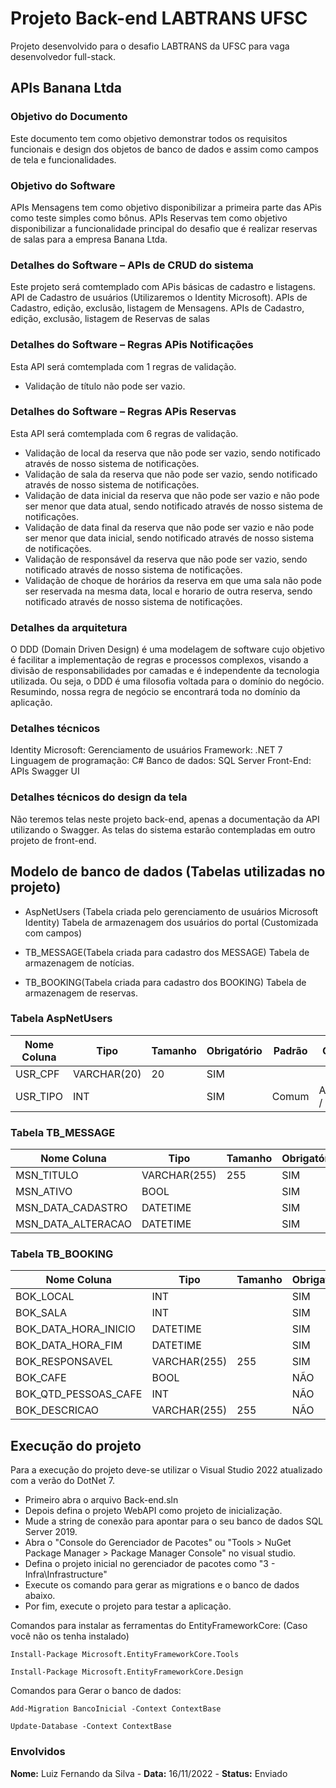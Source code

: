 # Projeto Back-end LABTRANS UFSC
 Projeto desenvolvido para o desafio LABTRANS da UFSC para vaga desenvolvedor full-stack.
 
## APIs Banana Ltda

### Objetivo do Documento

Este documento tem como objetivo demonstrar todos os requisitos funcionais e design dos objetos de banco de dados e assim como campos de tela e funcionalidades.

### Objetivo do Software

APIs Mensagens tem como objetivo disponibilizar a primeira parte das APis como teste simples como bônus.
APIs Reservas tem como objetivo disponibilizar a funcionalidade principal do desafio que é realizar reservas de salas para a empresa Banana Ltda.

### Detalhes do Software – APIs de CRUD do sistema

Este projeto será comtemplado com APis básicas de cadastro e listagens.
API de Cadastro de usuários (Utilizaremos o Identity Microsoft).
APIs de Cadastro, edição, exclusão, listagem de Mensagens.
APIs de Cadastro, edição, exclusão, listagem de Reservas de salas

### Detalhes do Software – Regras APis Notificações

Esta API será comtemplada com 1 regras de validação.
*	Validação de título não pode ser vazio.

### Detalhes do Software – Regras APis Reservas

Esta API será comtemplada com 6 regras de validação.
*	Validação de local da reserva que não pode ser vazio, sendo notificado através de nosso sistema de notificações.
*	Validação de sala da reserva que não pode ser vazio, sendo notificado através de nosso sistema de notificações.
*	Validação de data inicial da reserva que não pode ser vazio e não pode ser menor que data atual, sendo notificado através de nosso sistema de notificações.
*	Validação de data final da reserva que não pode ser vazio e não pode ser menor que data inicial, sendo notificado através de nosso sistema de notificações.
*	Validação de responsável da reserva que não pode ser vazio, sendo notificado através de nosso sistema de notificações.
*	Validação de choque de horários da reserva em que uma sala não pode ser reservada na mesma data, local e horario de outra reserva, sendo notificado através de nosso sistema de notificações.

### Detalhes da arquitetura

O DDD (Domain Driven Design) é uma modelagem de software cujo objetivo é facilitar a implementação de regras e processos complexos, visando a divisão de responsabilidades por camadas e é independente da tecnologia utilizada. Ou seja, o DDD é uma filosofia voltada para o domínio do negócio.
Resumindo, nossa regra de negócio se encontrará toda no domínio da aplicação.

### Detalhes técnicos

Identity Microsoft: Gerenciamento de usuários
Framework: .NET 7
Linguagem de programação: C#
Banco de dados: SQL Server
Front-End: APIs Swagger UI

### Detalhes técnicos do design da tela

Não teremos telas neste projeto back-end, apenas a documentação da API utilizando o Swagger. 
As telas do sistema estarão contempladas em outro projeto de front-end.

## Modelo de banco de dados (Tabelas utilizadas no projeto)

*	AspNetUsers (Tabela criada pelo gerenciamento de usuários Microsoft Identity)
Tabela de armazenagem dos usuários do portal (Customizada com campos)

*	TB_MESSAGE(Tabela criada para cadastro dos MESSAGE)
Tabela de armazenagem de notícias.

*	TB_BOOKING(Tabela criada para cadastro dos BOOKING)
Tabela de armazenagem de reservas.

### Tabela AspNetUsers

| Nome Coluna	| Tipo	       | Tamanho	| Obrigatório	| Padrão 	| Observação            |
|-------------|-------------|---------|-------------|---------|-----------------------|
| USR_CPF     |	VARCHAR(20) |	20	     | SIM	        |         |                       |
| USR_TIPO    |	INT	        |	        | SIM         |	Comum	  | Administrador / Comum	|

### Tabela TB_MESSAGE

| Nome Coluna	       | Tipo	        | Tamanho	| Obrigatório	| Padrão 	| Observação   |
|--------------------|--------------|---------|-------------|---------|--------------|
| MSN_TITULO         |	VARCHAR(255)	| 255    	| SIM	       	|         |              |
| MSN_ATIVO          |	BOOL		       |         | SIM	        | Ativo   | True / False |	
| MSN_DATA_CADASTRO  |	DATETIME	    |         |	SIM		       |         | Automático   |
| MSN_DATA_ALTERACAO | DATETIME	    |	        | SIM		       |         | Automático   |

### Tabela TB_BOOKING

| Nome Coluna	         | Tipo	        | Tamanho	| Obrigatório	| Padrão 	| Observação   |
|----------------------|--------------|---------|-------------|---------|--------------|
| BOK_LOCAL            |	INT         	|        	| SIM	       	|         | Lista        |
| BOK_SALA             |	INT          |         | SIM	        |         | Lista        |	
| BOK_DATA_HORA_INICIO |	DATETIME	    |         |	SIM		       |         |              |
| BOK_DATA_HORA_FIM    | DATETIME	    |	        | SIM		       |         |              |
| BOK_RESPONSAVEL      |	VARCHAR(255)	| 255    	| SIM	       	|         |              |
| BOK_CAFE             |	BOOL		       |         | NÃO	        |         |              |	
| BOK_QTD_PESSOAS_CAFE |	INT     	    |         |	NÃO		       |         |              |
| BOK_DESCRICAO        | VARCHAR(255)	|	255     | NÃO		       |         |              |

## Execução do projeto

Para a execução do projeto deve-se utilizar o Visual Studio 2022 atualizado com a verão do DotNet 7.

* Primeiro abra o arquivo Back-end.sln
* Depois defina o projeto WebAPI como projeto de inicialização.
* Mude a string de conexão para apontar para o seu banco de dados SQL Server 2019.
* Abra o "Console do Gerenciador de Pacotes" ou "Tools > NuGet Package Manager > Package Manager Console" no visual studio.
* Defina o projeto inicial no gerenciador de pacotes como "3 - Infra\Infrastructure" 
* Execute os comando para gerar as migrations e o banco de dados abaixo.
* Por fim, execute o projeto para testar a aplicação.

Comandos para instalar as ferramentas do EntityFrameworkCore: (Caso você não os tenha instalado)
```
Install-Package Microsoft.EntityFrameworkCore.Tools

Install-Package Microsoft.EntityFrameworkCore.Design
```
Comandos para Gerar o banco de dados:
```
Add-Migration BancoInicial -Context ContextBase

Update-Database -Context ContextBase
```

### Envolvidos 

**Nome:**	Luiz Fernando da Silva - **Data:**	16/11/2022	- **Status:** Enviado



